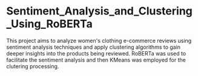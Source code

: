 # Sentiment_Analysis_and_Clustering_Using_RoBERTa
This project aims to analyze women's clothing e-commerce reviews using sentiment analysis techniques and apply clustering algorithms to gain deeper insights into the products being reviewed. RoBERTa was used to facilitate the sentiment analysis and then KMeans was employed for the clutering processing.
